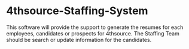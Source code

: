 4thsource-Staffing-System
=========================

This software will provide the support to generate the resumes for each employees, candidates or prospects for 4thsource. The Staffing Team should be search or update information for the candidates.
